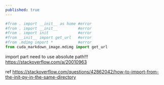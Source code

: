 ```yaml
---
published: true
---
```

```py
#from . import __init__ as home #error
#from . import __init__         #error
#from . import init             #error
#from __init__ import get_url   #error
#from .mdimg import *           #error
from cuda_markdown_image.mdimg import get_url
```

import part need to use absolute path!!!
  https://stackoverflow.com/a/20010963
  
ref
https://stackoverflow.com/questions/42862042/how-to-import-from-the-init-py-in-the-same-directory